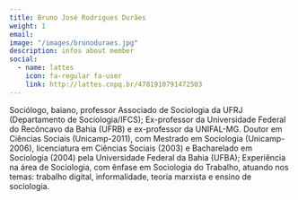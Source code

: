 ```yaml
---
title: Bruno José Rodrigues Durães
weight: 1
email:
image: "/images/brunoduraes.jpg"
description: infos about member
social:
  - name: lattes
    icon: fa-regular fa-user
    link: http://lattes.cnpq.br/4781910791472503
---
```


Sociólogo, baiano, professor Associado de Sociologia da UFRJ (Departamento de Sociologia/IFCS); Ex-professor da Universidade Federal do Recôncavo da Bahia (UFRB) e ex-professor da UNIFAL-MG. Doutor em Ciências Sociais (Unicamp-2011), com Mestrado em Sociologia (Unicamp-2006), licenciatura em Ciências Sociais (2003) e Bacharelado em Sociologia (2004) pela Universidade Federal da Bahia (UFBA); Experiência na área de Sociologia, com ênfase em Sociologia do Trabalho, atuando nos temas: trabalho digital, informalidade, teoria marxista e ensino de sociologia.
